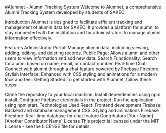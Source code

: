 #Alumnet - Alumni Tracking System
Welcome to Alumnet, a comprehensive Alumni Tracking System developed by students of SAKEC.

Introduction
Alumnet is designed to facilitate efficient tracking and management of alumni data for SAKEC. It provides a platform for alumni to stay connected with the institution and for administrators to manage alumni information effectively.

Features
Administrator Portal: Manage alumni data, including viewing, adding, editing, and deleting records.
Public Page: Allows alumni and other users to view information and add new data.
Search Functionality: Search for alumni based on name, email, or contact number.
Real-time Chat: Connect with alumni through a chat feature powered by Firebase Firestore.
Stylish Interface: Enhanced with CSS styling and animations for a modern look and feel.
Getting Started
To get started with Alumnet, follow these steps:

Clone the repository to your local machine.
Install dependencies using npm install.
Configure Firebase credentials in the project.
Run the application using npm start.
Technologies Used
React: Frontend development
Firebase: Backend and database management
CSS: Styling and animations
Firebase Firestore: Real-time database for chat feature
Contributors
[Your Name]
[Another Contributor Name]
License
This project is licensed under the MIT License - see the LICENSE file for details.
